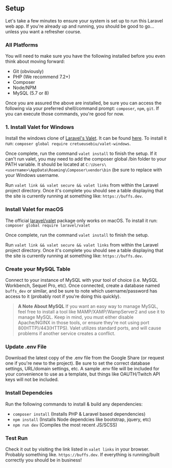 ## Setup

Let's take a few minutes to ensure your system is set up to run this Laravel web app. If you're already up and running, you should be good to go... unless you want a refresher course.

### All Platforms

You will need to make sure you have the following installed before you even think about moving forward:
- Git (obviously)
- PHP (We recommend 7.2+)
- Composer
- Node/NPM
- MySQL (5.7 or 8)

Once you are assured the above are installed, be sure you can access the following via your preferred shell/command prompt: `composer`, `npm`, `git`. If you can execute those commands, you're good for now.

### 1. Install Valet for Windows

Install the windows clone of [Laravel's Valet](https://laravel.com/docs/6.x/valet). It can be found [here](https://github.com/cretueusebiu/valet-windows). To install it run:
`composer global require cretueusebiu/valet-windows`.

Once complete, run the command `valet install` to finish the setup. If it can't run valet, you may need to add the composer global /bin folder to your PATH variable. It should be located at `C:\Users\<username>\AppData\Roaming\Composer\vendor\bin` (be sure to replace <username> with your Windows username.
    
Run `valet link && valet secure && valet links` from within the Laravel project directory. Once it's complete you should see a table displaying that the site is currently running at something like: `https://buffs.dev`.

### Install Valet for macOS

The official [laravel/valet](https://laravel.com/docs/6.x/valet) package only works on macOS. To install it run:
`composer global require laravel/valet`

Once complete, run the command `valet install` to finish the setup.
    
Run `valet link && valet secure && valet links` from within the Laravel project directory. Once it's complete you should see a table displaying that the site is currently running at something like: `https://buffs.dev`.

### Create your MySQL Table

Connect to your instance of MySQL with your tool of choice (i.e. MySQL Workbench, Sequel Pro, etc). Once connected, create a database named `buffs_dev` or similar, and be sure to note which username/password has access to it (probably root if you're doing this quickly).

> **A Note About MySQL**
> If you want an easy way to manage MySQL, feel free to install a tool like MAMP/XAMP/WampServer2 and use it to manage MySQL. Keep in mind, you must either disable Apache/NGINX in those tools, or ensure they're not using port 80(HTTP)/443(HTTPS). Valet utilizes standard ports, and will cause problems if another service creates a conflict.

### Update .env File

Download the latest copy of the .env file from the Google Share (or request one if you're new to the project). Be sure to set the correct database settings, URL/domain settings, etc. A sample .env file will be included for your convenience to use as a template, but things like OAUTH/Twitch API keys will not be included.

### Install Dependcies

Run the following commands to install & build any dependencies:
- `composer install` (Installs PHP & Laravel based dependencies)
- `npm install` (Installs Node dependcies like bootstrap, jquery, etc)
- `npm run dev` (Compiles the most recent JS/SCSS)

### Test Run

Check it out by visiting the link listed in `valet links` in your browser. Probably something like. `https://buffs.dev`. If everything is running/built correctly you should be in business!



